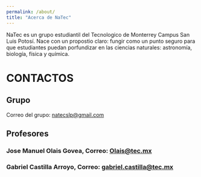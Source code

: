 ```yaml
---
permalink: /about/
title: "Acerca de NaTec"
---
```


NaTec es un grupo estudiantil del Tecnologico de Monterrey Campus San Luis Potosí. Nace con un propostio claro: fungir como un punto seguro para que estudiantes puedan porfundizar en las ciencias naturales: astronomía, biología, física y química. 

# CONTACTOS
## Grupo
Correo del grupo: natecslp@gmail.com

## Profesores
### Jose Manuel Olais Govea, Correo: Olais@tec.mx

### Gabriel Castilla Arroyo, Correo: gabriel.castilla@tec.mx
